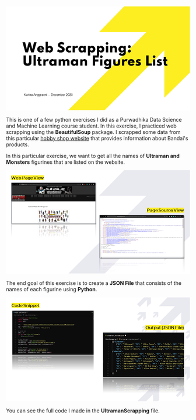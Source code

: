 ![Cover](https://github.com/karina-anggraeni/Ultraman-Scrapping/blob/main/Sample%20Image/Ultraman%20-%20Cover.png)

This is one of a few python exercises I did as a Purwadhika Data Science and Machine Learning course student. In this exercise, I practiced web scrapping using the **BeautifulSoup** package.
I scrapped some data from this particular [hobby shop website](https://www.scifijapan.com/merchandise/bandai-ultraman-ultra-500-figure-list) that provides information about Bandai's products. 

In this particular exercise, we want to get all the names of **Ultraman and Monsters** figurines that are listed on the website.

![Source](https://github.com/karina-anggraeni/Ultraman-Scrapping/blob/main/Sample%20Image/Ultraman%20-%20Source.png)

The end goal of this exercise is to create a **JSON File** that consists of the names of each figurine using **Python**.

![Output](https://github.com/karina-anggraeni/Ultraman-Scrapping/blob/main/Sample%20Image/Ultraman%20-%20Code%20%26%20Output.png)

You can see the full code I made in the **UltramanScrapping** file.
